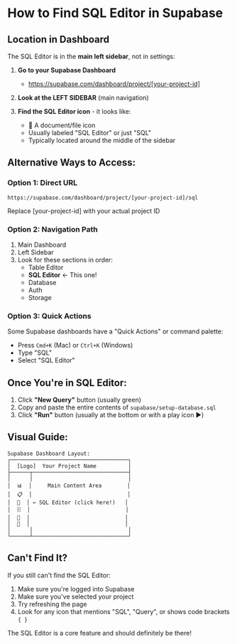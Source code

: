 # How to Find SQL Editor in Supabase

## Location in Dashboard

The SQL Editor is in the **main left sidebar**, not in settings:

1. **Go to your Supabase Dashboard**
   - https://supabase.com/dashboard/project/[your-project-id]

2. **Look at the LEFT SIDEBAR** (main navigation)

3. **Find the SQL Editor icon** - it looks like:
   - 📝 A document/file icon
   - Usually labeled "SQL Editor" or just "SQL"
   - Typically located around the middle of the sidebar

## Alternative Ways to Access:

### Option 1: Direct URL
```
https://supabase.com/dashboard/project/[your-project-id]/sql
```
Replace [your-project-id] with your actual project ID

### Option 2: Navigation Path
1. Main Dashboard
2. Left Sidebar
3. Look for these sections in order:
   - Table Editor
   - **SQL Editor** ← This one!
   - Database
   - Auth
   - Storage

### Option 3: Quick Actions
Some Supabase dashboards have a "Quick Actions" or command palette:
- Press `Cmd+K` (Mac) or `Ctrl+K` (Windows)
- Type "SQL"
- Select "SQL Editor"

## Once You're in SQL Editor:

1. Click **"New Query"** button (usually green)
2. Copy and paste the entire contents of `supabase/setup-database.sql`
3. Click **"Run"** button (usually at the bottom or with a play icon ▶️)

## Visual Guide:

```
Supabase Dashboard Layout:
┌─────────────────────────────────────┐
│  [Logo]  Your Project Name          │
├──────┬──────────────────────────────┤
│      │                              │
│  📊  │     Main Content Area        │
│  📋  │                              │
│  📝  │ ← SQL Editor (click here!)   │
│  🗄️  │                              │
│  🔐  │                              │
│  💾  │                              │
│      │                              │
└──────┴──────────────────────────────┘
```

## Can't Find It?

If you still can't find the SQL Editor:
1. Make sure you're logged into Supabase
2. Make sure you've selected your project
3. Try refreshing the page
4. Look for any icon that mentions "SQL", "Query", or shows code brackets `{ }`

The SQL Editor is a core feature and should definitely be there!